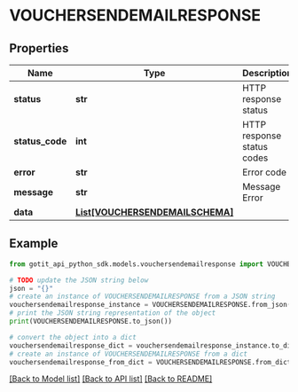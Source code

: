 # VOUCHERSENDEMAILRESPONSE


## Properties

Name | Type | Description | Notes
------------ | ------------- | ------------- | -------------
**status** | **str** | HTTP response status | [optional] 
**status_code** | **int** | HTTP response status codes | [optional] 
**error** | **str** | Error code | [optional] 
**message** | **str** | Message Error | [optional] 
**data** | [**List[VOUCHERSENDEMAILSCHEMA]**](VOUCHERSENDEMAILSCHEMA.md) |  | [optional] 

## Example

```python
from gotit_api_python_sdk.models.vouchersendemailresponse import VOUCHERSENDEMAILRESPONSE

# TODO update the JSON string below
json = "{}"
# create an instance of VOUCHERSENDEMAILRESPONSE from a JSON string
vouchersendemailresponse_instance = VOUCHERSENDEMAILRESPONSE.from_json(json)
# print the JSON string representation of the object
print(VOUCHERSENDEMAILRESPONSE.to_json())

# convert the object into a dict
vouchersendemailresponse_dict = vouchersendemailresponse_instance.to_dict()
# create an instance of VOUCHERSENDEMAILRESPONSE from a dict
vouchersendemailresponse_from_dict = VOUCHERSENDEMAILRESPONSE.from_dict(vouchersendemailresponse_dict)
```
[[Back to Model list]](../README.md#documentation-for-models) [[Back to API list]](../README.md#documentation-for-api-endpoints) [[Back to README]](../README.md)


